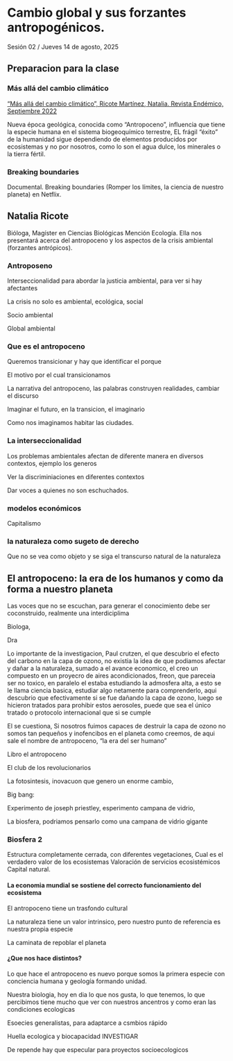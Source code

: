 # Cambio global y sus forzantes antropogénicos.

Sesión 02 / Jueves 14 de agosto, 2025

## Preparacion para la clase

### Más allá del cambio climático

[“Más allá del cambio climático”, Ricote Martínez, Natalia. Revista Endémico, Septiembre 2022](https://endemico.org/mas-alla-del-cambio-climatico/)

Nueva época geológica, conocida como “Antropoceno”, influencia que tiene la especie humana en el sistema biogeoquímico terrestre, EL frágil “éxito” de la humanidad sigue dependiendo de elementos producidos por ecosistemas y no por nosotros, como lo son el agua dulce, los minerales o la tierra fértil.

### Breaking boundaries

Documental. Breaking boundaries (Romper los límites, la ciencia de nuestro planeta) en Netflix.

## Natalia Ricote 

Bióloga, Magíster en Ciencias Biológicas Mención Ecología. Ella nos presentará acerca del antropoceno y los aspectos de la crisis ambiental (forzantes antrópicos).

### Antroposeno

Interseccionalidad para abordar la justicia ambiental, para ver si hay afectantes

La crisis no solo es ambiental, ecológica, social

Socio ambiental

Global ambiental

### Que es el antropoceno

Queremos transicionar y hay que identificar el porque

El motivo por el cual transicionamos

La narrativa del antropoceno, las palabras construyen realidades, cambiar el discurso

Imaginar el futuro, en la transicion, el imaginario

Como nos imaginamos habitar las ciudades.

### La interseccionalidad

Los problemas ambientales afectan de diferente manera en diversos contextos, ejemplo los generos

Ver la discriminiaciones en diferentes contextos

Dar voces a quienes no son eschuchados.

### modelos económicos

Capitalismo

### la naturaleza como sugeto de derecho

Que no se vea como objeto y se siga el transcurso natural de la naturaleza

## El antropoceno: la era de los humanos y como da forma a nuestro planeta

Las voces que no se escuchan, para generar el conocimiento debe ser coconstruido, realmente una interdiciplima

Biologa, 

Dra 

Lo importante de la investigacion, Paul crutzen, el que descubrio el efecto del carbono en la capa de ozono, no existia la idea de que podiamos afectar y dañar a la naturaleza, sumado a el avance economico, el creo un compuesto en un proyecro de aires acondicionados, freon, que pareceia ser no toxico, en paralelo el estaba estudiando la admosfera alta, a esto se le llama ciencia basica, estudiar algo netamente para comprenderlo, aqui descubrio que efectivamente si se fue dañando la capa de ozono, luego se hicieron tratados para prohibir estos aerosoles, puede que sea el único tratado o protocolo internacional que si se cumple

El se cuestiona, Si nosotros fuimos capaces de destruir la capa de ozono no somos tan pequeños y inofencibos en el planeta como creemos, de aqui sale el nombre de antropoceno, “la era del ser humano” 

Libro el antropoceno

El club de los revolucionarios

La fotosintesis, inovacuon que genero un enorme cambio,

Big bang: 

Experimento de joseph priestley, esperimento campana de vidrio, 

La biosfera, podriamos pensarlo como una campana de vidrio gigante

### Biosfera 2

Estructura completamente cerrada, con diferentes vegetaciones, 
Cual es el verdadero valor de los ecosistemas
Valoración de servicios ecosistémicos
Capital natural.

#### La economia mundial se sostiene del correcto funcionamiento del ecosistema

El antropoceno tiene un trasfondo cultural

La naturaleza tiene un valor intrinsico, pero nuestro punto de referencia es nuestra propia especie

La caminata de repoblar el planeta

#### ¿Que nos hace distintos?

Lo que hace el antropoceno es nuevo porque somos la primera especie con conciencia humana y geología formando unidad.

Nuestra biologia, hoy en dia lo que nos gusta, lo que tenemos, lo que percibimos tiene mucho que ver con nuestros ancentros y como eran las condiciones ecologicas

Esoecies generalistas, para adaptarce a csmbios rápido

Huella ecologica y biocapacidad INVESTIGAR

De repende hay que especular para proyectos socioecologicos
